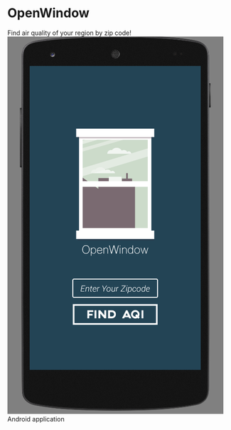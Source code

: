 # OpenWindow

Find air quality of your region by zip code!
![alt text](screenshot/1.png "main page")
Android application 
